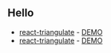 ## Hello
 - [react-triangulate](https://github.com/xTeamStanly/react-triangulate) - [DEMO](https://xteamstanly.github.io/react-triangulate/)
 - [react-triangulate](https://github.com/xTeamStanly/react-triangles) - [DEMO](https://xteamstanly.github.io/react-triangles/)
